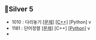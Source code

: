 
##  🥈Silver 5
- 1010 : 다리놓기 [[문제]](https://www.acmicpc.net/problem/1010) [[C++]](https://github.com/chldydgh4687/00Self-Algorithm/blob/master/BOJ/1010.md) [Python] v  
- 1181 : 단어정렬 [[문제]]() [C++] [[Python]](https://github.com/chldydgh4687/00Self-Algorithm/blob/master/BOJ/1181_py.md) v
- 
